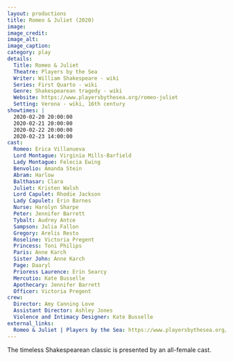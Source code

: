```yaml
---
layout: productions
title: Romeo & Juliet (2020)
image:
image_credit: 
image_alt:
image_caption:
category: play
details:
  Title: Romeo & Juliet
  Theatre: Players by the Sea
  Writer: William Shakespeare - wiki
  Series: First Quarto - wiki
  Genre: Shakespearean tragedy - wiki
  Website: https://www.playersbythesea.org/romeo-juliet
  Setting: Verona - wiki, 16th century
showtimes: |
  2020-02-20 20:00:00
  2020-02-21 20:00:00
  2020-02-22 20:00:00
  2020-02-23 14:00:00
cast:
  Romeo: Erica Villanueva
  Lord Montague: Virginia Mills-Barfield
  Lady Montague: Felecia Ewing
  Benvolio: Amanda Stein
  Abram: Harlow
  Balthasar: Clara
  Juliet: Kristen Walsh
  Lord Capulet: Rhodie Jackson
  Lady Capulet: Erin Barnes
  Nurse: Harolyn Sharpe
  Peter: Jennifer Barrett
  Tybalt: Audrey Antce
  Sampson: Julia Fallon
  Gregory: Arelis Resto
  Roseline: Victoria Pregent
  Princess: Toni Philips
  Paris: Anne Karch
  Sister John: Anne Karch
  Page: Daaryl
  Prioress Laurence: Erin Searcy
  Mercutio: Kate Busselle
  Apothecary: Jennifer Barrett
  Officer: Victoria Pregent
crew:
  Director: Amy Canning Love
  Assistant Director: Ashley Jones
  Violence and Intimacy Designer: Kate Busselle
external_links:
  Romeo & Juliet | Players by the Sea: https://www.playersbythesea.org/romeo-juliet
---
```

The timeless Shakespearean classic is presented by an all-female cast.
